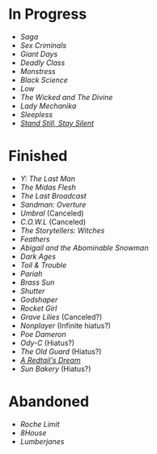 # In Progress
* _Saga_
* _Sex Criminals_
* _Giant Days_
* _Deadly Class_
* _Monstress_
* _Black Science_
* _Low_
* _The Wicked and The Divine_
* _Lady Mechanika_
* _Sleepless_
* [_Stand Still, Stay Silent_](http://sssscomic.com/)

# Finished
* _Y: The Last Man_
* _The Midas Flesh_
* _The Last Broadcast_
* _Sandman: Overture_
* _Umbral_ (Canceled)
* _C.O.W.L_ (Canceled)
* _The Storytellers: Witches_
* _Feathers_
* _Abigail and the Abominable Snowman_
* _Dark Ages_
* _Toil & Trouble_
* _Pariah_
* _Brass Sun_
* _Shutter_
* _Godshaper_
* _Rocket Girl_
* _Grave Lilies_ (Canceled?)
* _Nonplayer_ (Infinite hiatus?)
* _Poe Dameron_
* _Ody-C_ (Hiatus?)
* _The Old Guard_ (Hiatus?)
* [_A Redtail's Dream_](http://www.minnasundberg.fi/comicindex.php)
* _Sun Bakery_ (Hiatus?)

# Abandoned
* _Roche Limit_
* _8House_
* _Lumberjanes_